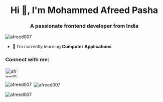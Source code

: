 <h1 align="center">Hi 👋, I'm Mohammed Afreed Pasha</h1>
<h3 align="center">A passionate frontend developer from India</h3>

 

<p align="left"> <img src="https://komarev.com/ghpvc/?username=afreed007&label=Profile%20views&color=0e75b6&style=flat" alt="afreed007" /> </p>

- 🌱 I’m currently learning **Computer Applications**

<h3 align="left">Connect with me:</h3>
<p align="left">
<a href="https://instagram.com/afreed007__" target="blank"><img align="center" src="https://raw.githubusercontent.com/rahuldkjain/github-profile-readme-generator/master/src/images/icons/Social/instagram.svg" alt="afreed007__" height="30" width="40" /></a>
</p>



<p><img align="left" src="https://github-readme-stats.vercel.app/api/top-langs?username=afreed007&show_icons=true&locale=en&layout=compact" alt="afreed007" /></p>

<p>&nbsp;<img align="center" src="https://github-readme-stats.vercel.app/api?username=afreed007&show_icons=true&locale=en" alt="afreed007" /></p>

<p><img align="center" src="https://github-readme-streak-stats.herokuapp.com/?user=afreed007&" alt="afreed007" /></p>
